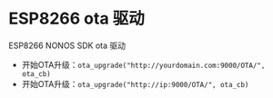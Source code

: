 # ESP8266 ota 驱动

ESP8266 NONOS SDK ota 驱动
* 开始OTA升级：`ota_upgrade("http://yourdomain.com:9000/OTA/", ota_cb)`
* 开始OTA升级：`ota_upgrade("http://ip:9000/OTA/", ota_cb)`